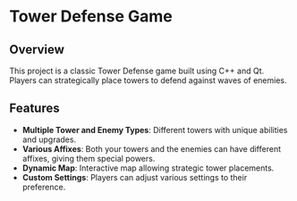 # Tower Defense Game

## Overview

This project is a classic Tower Defense game built using C++ and Qt. Players can strategically place towers to defend against waves of enemies.

## Features

- **Multiple Tower and Enemy Types**: Different towers with unique abilities and upgrades.
- **Various Affixes**: Both your towers and the enemies can have different affixes, giving them special powers.
- **Dynamic Map**: Interactive map allowing strategic tower placements.
- **Custom Settings**: Players can adjust various settings to their preference.
